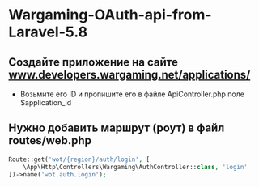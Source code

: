 # Wargaming-OAuth-api-from-Laravel-5.8
## Создайте приложение на сайте www.developers.wargaming.net/applications/
* Возьмите его ID и пропишите его в файле ApiController.php поле $application_id
## Нужно добавить маршрут (роут) в файл routes/web.php
```php
Route::get('wot/{region}/auth/login', [
    \App\Http\Controllers\Wargaming\AuthController::class, 'login'
])->name('wot.auth.login');
```
